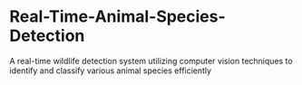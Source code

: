 # Real-Time-Animal-Species-Detection
A real-time wildlife detection system utilizing computer vision techniques to identify and classify various animal species efficiently

